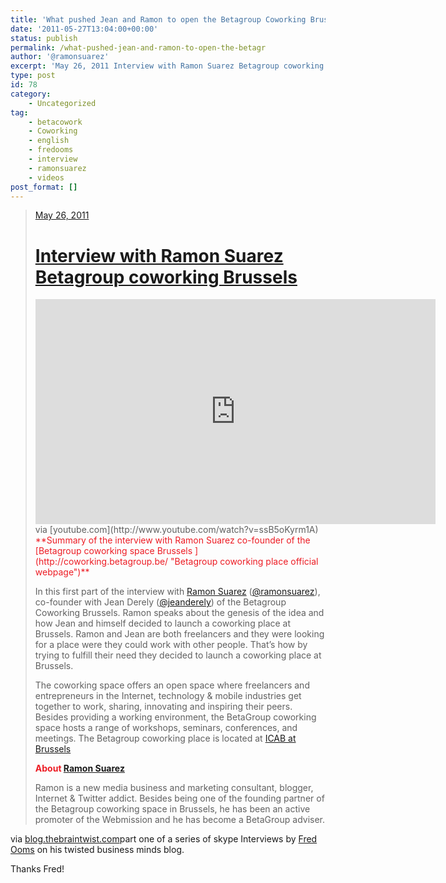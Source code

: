 ```yaml
---
title: 'What pushed Jean and Ramon to open the Betagroup Coworking Brussels (Betacowork)'
date: '2011-05-27T13:04:00+00:00'
status: publish
permalink: /what-pushed-jean-and-ramon-to-open-the-betagr
author: '@ramonsuarez'
excerpt: 'May 26, 2011 Interview with Ramon Suarez Betagroup coworking Brussels via youtube.com Summary of the interview with Ramon Suarez co-founder of the Betagroup coworking space Brussels In this first part of the interview with Ramon Suarez (@ramonsuar...'
type: post
id: 78
category:
    - Uncategorized
tag:
    - betacowork
    - Coworking
    - english
    - fredooms
    - interview
    - ramonsuarez
    - videos
post_format: []
---
```

> [May 26, 2011](http://blog.thebraintwist.com/interview-with-ramon-suarez-betagroup-coworki)
> 
> # [Interview with Ramon Suarez Betagroup coworking Brussels](http://blog.thebraintwist.com/interview-with-ramon-suarez-betagroup-coworki)
> 
> <div class="body"><div class="inner"><span class="embed-youtube" style="text-align:center; display: block;"><iframe allowfullscreen="true" class="youtube-player" height="360" sandbox="allow-scripts allow-same-origin allow-popups allow-presentation" src="https://www.youtube.com/embed/ssB5oKyrm1A?version=3&rel=1&showsearch=0&showinfo=1&iv_load_policy=1&fs=1&hl=en-US&autohide=2&hd=1&wmode=transparent" style="border:0;" width="640"></iframe></span>via [youtube.com](http://www.youtube.com/watch?v=ssB5oKyrm1A)</div><span style="color:#ed1c24;">**Summary of the interview with Ramon Suarez co-founder of the [Betagroup coworking space Brussels ](http://coworking.betagroup.be/ "Betagroup coworking place official webpage")**</span>
> 
> In this first part of the interview with [Ramon Suarez](http://ramonsuarez.com/ "Ramon Suarez personal blog") ([@ramonsuarez](http://twitter.com/#!/ramonsuarez "Ramon Suarez twitter page")), co-founder with Jean Derely ([@jeanderely](http://twitter.com/#!/jeanderely "Jean Derely twitter page")) of the Betagroup Coworking Brussels. Ramon speaks about the genesis of the idea and how Jean and himself decided to launch a coworking place at Brussels. Ramon and Jean are both freelancers and they were looking for a place were they could work with other people. That’s how by trying to fulfill their need they decided to launch a coworking place at Brussels.
> 
> The coworking space offers an open space where freelancers and entrepreneurs in the Internet, technology &amp; mobile industries get together to work, sharing, innovating and inspiring their peers. Besides providing a working environment, the BetaGroup coworking space hosts a range of workshops, seminars, conferences, and meetings. The Betagroup coworking place is located at [ICAB at Brussels](http://maps.google.com/maps?f=q&source=embed&hl=en&geocode=&q=betagroup+coworking&sll=50.85034,4.35171&sspn=0.286119,0.786209&ie=UTF8&hq=betagroup+coworking&hnear=&ll=50.826742,4.400199&spn=0.035776,0.098276&z=14&iwloc=A&cid=3400826557356790768 "Betagroup coworking space location google map")
> 
> <span style="color:#ed1c24;">**About [Ramon Suarez](http://ramonsuarez.com/ "Ramon Suarez personal blog")**</span>
> 
> Ramon is a new media business and marketing consultant, blogger, Internet &amp; Twitter addict. Besides being one of the founding partner of the Betagroup coworking space in Brussels, he has been an active promoter of the Webmission and he has become a BetaGroup adviser.
> 
> </div></div></div>

via [blog.thebraintwist.com](http://blog.thebraintwist.com/interview-with-ramon-suarez-betagroup-coworki)</div>part one of a series of skype Interviews by [Fred Ooms](http://be.linkedin.com/in/fredooms) on his twisted business minds blog.

Thanks Fred!

</div>